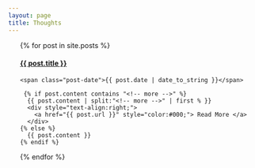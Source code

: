 ```yaml
---
layout: page
title: Thoughts
---
```


<ul>
  {% for post in site.posts %}
  <div class="post">
    <h4 class="post-title">
      <a href="{{ post.url }}">
        {{ post.title }}
      </a>
    </h4>

    <span class="post-date">{{ post.date | date_to_string }}</span>
    
     {% if post.content contains "<!-- more -->" %}
      {{ post.content | split:"<!-- more -->" | first % }}
      <div style="text-align:right;">
        <a href="{{ post.url }}" style="color:#000;"> Read More </a>
      </div>
    {% else %}
      {{ post.content }}
    {% endif %}
  </div>
  {% endfor %}
</ul>

